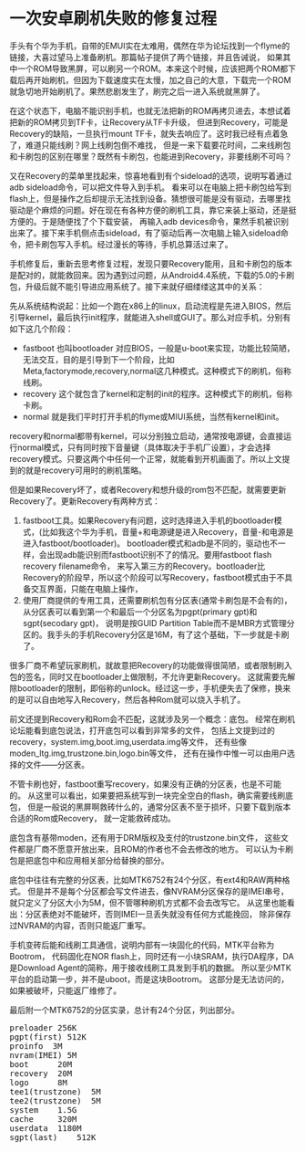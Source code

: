 # 一次安卓刷机失败的修复过程

手头有个华为手机，自带的EMUI实在太难用，偶然在华为论坛找到一个flyme的链接，大喜过望马上准备刷机。那篇帖子提供了两个链接，并且告诫说，
如果其中一个ROM导致黑屏，可以刷另一个ROM。本来这个时候，应该把两个ROM都下载后再开始刷机，但因为下载速度实在太慢，加之自己的大意，下载完一个ROM就急切地开始刷机了。果然悲剧发生了，刷完之后一进入系统就黑屏了。

在这个状态下，电脑不能识别手机，也就无法把新的ROM再拷贝进去，本想试着把新的ROM拷贝到TF卡，让Recovery从TF卡升级，
但进到Recovery，可能是Recovery的缺陷，一旦执行mount TF卡，就失去响应了。这时我已经有点着急了，难道只能线刷？网上线刷包倒不难找，
但是一来下载要花时间，二来线刷包和卡刷包的区别在哪里？既然有卡刷包，也能进到Recovery，非要线刷不可吗？

又在Recovery的菜单里找起来，惊喜地看到有个sideload的选项，说明写着通过adb sideload命令，可以把文件导入到手机。
看来可以在电脑上把卡刷包给写到flash上，但是操作之后却提示无法找到设备。猜想很可能是没有驱动，去哪里找驱动是个麻烦的问题。好在现在有各种方便的刷机工具，靠它来装上驱动，还是挺方便的。于是随便找了个下载安装，
再输入adb devices命令，果然手机被识别出来了。接下来手机侧点击sideload，有了驱动后再一次电脑上输入sideload命令，把卡刷包写入手机。经过漫长的等待，手机总算活过来了。

手机修复后，重新去思考修复过程，发现只要Recovery能用，且和卡刷包的版本是配对的，就能救回来。因为遇到过问题，从Android4.4系统，下载的5.0的卡刷包，升级后就不能引导进应用系统了。接下来就仔细缕缕这其中的关系：

先从系统结构说起：比如一个跑在x86上的linux，启动流程是先进入BIOS，然后引导kernel，最后执行init程序，就能进入shell或GUI了。那么对应手机，分别有如下这几个阶段：

* fastboot 也叫bootloader 对应BIOS，一般是u-boot来实现，功能比较简陋，无法交互，目的是引导到下一个阶段，比如Meta,factorymode,recovery,normal这几种模式。这种模式下的刷机，俗称线刷。
* recovery 这个就包含了kernel和定制的init的程序。这种模式下的刷机，俗称卡刷。
* normal 就是我们平时打开手机的flyme或MIUI系统，当然有kernel和init。

recovery和normal都带有kernel，可以分别独立启动，通常按电源键，会直接运行normal模式，只有同时按下音量键（具体取决于手机厂设置），才会选择recovery模式。只要这两个中任何一个正常，就能看到开机画面了。所以上文提到的就是recovery可用时的刷机策略。

但是如果Recovery坏了，或者Recovery和想升级的rom包不匹配，就需要更新Recovery了。更新Recovery有两种方式：

1. fastboot工具。如果Recovery有问题，这时选择进入手机的bootloader模式，(比如我这个华为手机，音量+和电源键是进入Recovery，音量-和电源是进入fastboot/bootloader)。
bootloader模式和adb是不同的，驱动也不一样，会出现adb能识别而fastboot识别不了的情况。要用fastboot flash recovery filename命令，
来写入第三方的Recovery。bootloader比Recovery的阶段早，所以这个阶段可以写Recovery，fastboot模式由于不具备交互界面，只能在电脑上操作，
2. 使用厂商提供的专用工具，还需要刷机包有分区表(通常卡刷包是不会有的)，
从分区表可以看到第一个和最后一个分区名为pgpt(primary gpt)和sgpt(secodary gpt)，
说明是按GUID Partition Table而不是MBR方式管理分区的。我手头的手机Recovery分区是16M，有了这个基础，下一步就是卡刷了。

很多厂商不希望玩家刷机，就故意把Recovery的功能做得很简陋，或者限制刷入包的签名，同时又在bootloader上做限制，不允许更新Recovery。
这就需要先解除bootloader的限制，即俗称的unlock。经过这一步，手机便失去了保修，换来的是可以自由地写入Recovery，然后各种Rom就可以烧入手机了。

前文还提到Recovery和Rom会不匹配，这就涉及另一个概念：底包。
经常在刷机论坛能看到底包说法，打开底包可以看到非常多的文件，
包括上文提到过的recovery，system.img,boot.img,userdata.img等文件，
还有些像moden_ltg.img,trustzone.bin,logo.bin等文件，
还有在操作中惟一可以由用户选择的文件——分区表。

不管卡刷也好，fastboot重写recovery，如果没有正确的分区表，也是不可能的。
从这里可以看出，如果要把系统写到一块完全空白的flash，确实需要线刷底包，
但是一般说的黑屏啊救砖什么的，通常分区表不至于损坏，只要下载到版本合适的Rom或Recovery，
就一定能救砖成功。

底包含有基带moden，还有用于DRM版权及支付的trustzone.bin文件，
这些文件都是厂商不愿意开放出来，且ROM的作者也不会去修改的地方。
可以认为卡刷包是把底包中和应用相关部分给替换的部分。

底包中往往有完整的分区表，比如MTK6752有24个分区，有ext4和RAW两种格式。
但是并不是每个分区都会写文件进去，像NVRAM分区保存的是IMEI串号，
就只定义了分区大小为5M，但不管哪种刷机方式都不会去改写它。
从这里也能看出：分区表绝对不能破坏，否则IMEI一旦丢失就没有任何方式能挽回，
除非保存过NVRAM的内容，否则只能返厂重写。

手机变砖后能和线刷工具通信，说明内部有一块固化的代码，MTK平台称为Bootrom，
代码固化在NOR flash上，同时还有一小块SRAM，执行DA程序，DA是Download
Agent的简称，用于接收线刷工具发到手机的数据。
所以至少MTK平台的启动第一步，并不是uboot，而是这块Bootrom。
这部分是无法访问的，如果被破坏，只能返厂维修了。

最后附一个MTK6752的分区实录，总计有24个分区，列出部分。
<pre>
preloader 256K
pgpt(first) 512K
proinfo  3M
nvram(IMEI) 5M
boot      20M
recovery  20M
logo      8M
tee1(trustzone)  5M
tee2(trustzone)  5M
system    1.5G
cache     320M
userdata  1180M
sgpt(last)    512K
</pre>

